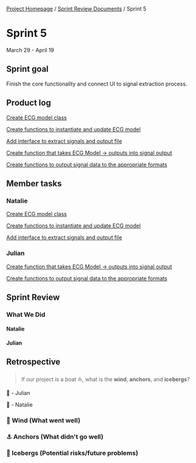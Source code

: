 [Project Homepage](../README.md) / [Sprint Review Documents](scrum/README.md) / Sprint 5

# Sprint 5
March 29 - April 19


## Sprint goal

Finish the core functionality and connect UI to signal extraction process.

## Product log

[Create ECG model class](https://www.notion.so/Create-ECG-model-class-4c82bf0307764d3ca7c3f68ed1cca672)

[Create functions to instantiate and update ECG model](https://www.notion.so/Create-functions-to-instantiate-and-update-ECG-model-1970c458bb6447c3b0886d5b32de9305)

[Add interface to extract signals and output file](https://www.notion.so/Add-interface-to-extract-signals-and-output-file-0a7871060c9141e68187c2c4a9b743c7)

[Create function that takes ECG Model → outputs into signal output](https://www.notion.so/Create-function-that-takes-ECG-Model-outputs-into-signal-output-13c21d6d0add4613843ce5fc13c1b8f9)

[Create functions to output signal data to the appropriate formats](https://www.notion.so/Create-functions-to-output-signal-data-to-the-appropriate-formats-a2b0542c1e8e443e99f0954ed50153a1)


## Member tasks

### Natalie

[Create ECG model class](https://www.notion.so/Create-ECG-model-class-4c82bf0307764d3ca7c3f68ed1cca672)

[Create functions to instantiate and update ECG model](https://www.notion.so/Create-functions-to-instantiate-and-update-ECG-model-1970c458bb6447c3b0886d5b32de9305)

[Add interface to extract signals and output file](https://www.notion.so/Add-interface-to-extract-signals-and-output-file-0a7871060c9141e68187c2c4a9b743c7)

### Julian

[Create function that takes ECG Model → outputs into signal output](https://www.notion.so/Create-function-that-takes-ECG-Model-outputs-into-signal-output-13c21d6d0add4613843ce5fc13c1b8f9)

[Create functions to output signal data to the appropriate formats](https://www.notion.so/Create-functions-to-output-signal-data-to-the-appropriate-formats-a2b0542c1e8e443e99f0954ed50153a1)


## Sprint Review


### What We Did

#### Natalie


#### Julian


## Retrospective

> If our project is a boat ⛵️, what is the **wind**, **anchors**, and **icebergs**?

🦄  - Julian

🐝  - Natalie

### 💨 Wind (What went well)


### ⚓️ Anchors (What didn't go well)


### 🧊 Icebergs (Potential risks/future problems)
